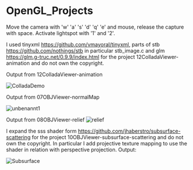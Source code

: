 # OpenGL_Projects

Move the camera with 'w' 'a' 's' 'd' 'q' 'e' and mouse, release the capture with space. Activate lightspot with '1' and '2'.

I used tinyxml https://github.com/vmayoral/tinyxml, parts of stb https://github.com/nothings/stb in particular stb_image.c and glm https://glm.g-truc.net/0.9.9/index.html for the project 12ColladaViewer-animation and do not own the copyright.

Output from 12ColladaViewer-animation

![ColladaDemo](https://user-images.githubusercontent.com/30089026/91202213-c25bc880-e701-11ea-8428-cf27d5e33620.jpg)

Output from 07OBJViewer-normalMap

![unbenannt1](https://user-images.githubusercontent.com/30089026/43673297-cea307bc-97c0-11e8-8418-d84cd3f4a1b3.jpg)


Output from 08OBJViewer-relief
![relief](https://user-images.githubusercontent.com/30089026/50221719-63737700-0396-11e9-90e0-15082469de94.jpg)

I expand the sss shader form https://github.com/jhaberstro/subsurface-scattering for the project 10OBJViewer-subsurface-scattering and do not own the copyright. In particular I add projective texture mapping to use the shader in relation with perspective projection. Output:

![Subsurface](https://user-images.githubusercontent.com/30089026/54387008-9332d200-469a-11e9-81ea-933f0d85d670.jpg)



